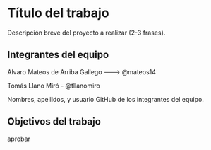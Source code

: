 # Título del trabajo

Descripción breve del proyecto a realizar (2-3 frases).

## Integrantes del equipo
Alvaro Mateos de Arriba Gallego ---> @mateos14




Tomás Llano Miró - @tllanomiro


Nombres, apellidos, y usuario GitHub de los integrantes del equipo.

## Objetivos del trabajo

aprobar
